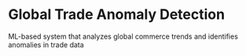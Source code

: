 # Global Trade Anomaly Detection
 ML-based system that analyzes global commerce trends and identifies anomalies in trade data
